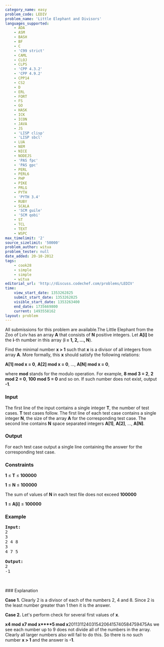 ```yaml
---
category_name: easy
problem_code: LEDIV
problem_name: 'Little Elephant and Divisors'
languages_supported:
    - ADA
    - ASM
    - BASH
    - BF
    - C
    - 'C99 strict'
    - CAML
    - CLOJ
    - CLPS
    - 'CPP 4.3.2'
    - 'CPP 4.9.2'
    - CPP14
    - CS2
    - D
    - ERL
    - FORT
    - FS
    - GO
    - HASK
    - ICK
    - ICON
    - JAVA
    - JS
    - 'LISP clisp'
    - 'LISP sbcl'
    - LUA
    - NEM
    - NICE
    - NODEJS
    - 'PAS fpc'
    - 'PAS gpc'
    - PERL
    - PERL6
    - PHP
    - PIKE
    - PRLG
    - PYTH
    - 'PYTH 3.4'
    - RUBY
    - SCALA
    - 'SCM guile'
    - 'SCM qobi'
    - ST
    - TCL
    - TEXT
    - WSPC
max_timelimit: '2'
source_sizelimit: '50000'
problem_author: witua
problem_tester: null
date_added: 20-10-2012
tags:
    - cook28
    - simple
    - simple
    - witua
editorial_url: 'http://discuss.codechef.com/problems/LEDIV'
time:
    view_start_date: 1353262825
    submit_start_date: 1353262825
    visible_start_date: 1353263400
    end_date: 1735669800
    current: 1493558162
layout: problem
---
```

All submissions for this problem are available.The Little Elephant from the Zoo of Lviv has an array **A** that consists of **N** positive integers. Let **A\[i\]** be the **i**-th number in this array (**i = 1, 2, ..., N**).

Find the minimal number **x > 1** such that **x** is a divisor of all integers from array **A**. More formally, this **x** should satisfy the following relations:

**A\[1\] mod x = 0**, **A\[2\] mod x = 0**, ..., **A\[N\] mod x = 0**,

where **mod** stands for the modulo operation. For example,  **8 mod 3 = 2**,  **2 mod 2 = 0**, **100 mod 5 = 0** and so on. If such number does not exist, output **-1**.

### Input

The first line of the input contains a single integer **T**, the number of test cases. **T** test cases follow. The first line of each test case contains a single integer **N**, the size of the array **A** for the corresponding test case. The second line contains **N** space separated integers **A\[1\]**, **A\[2\]**, ..., **A\[N\]**.

### Output

For each test case output a single line containing the answer for the corresponding test case.

### Constraints

**1** ≤ **T** ≤ **100000**

**1** ≤ **N** ≤ **100000**

The sum of values of **N** in each test file does not exceed **100000**

**1** ≤ **A\[i\]** ≤ **100000**

### Example

<pre>
<b>Input:</b>
2
3
2 4 8
3
4 7 5

<b>Output:</b>
2
-1


</pre>### Explanation
**Case 1.** Clearly 2 is a divisor of each of the numbers 2, 4 and 8. Since 2 is the least number greater than 1 then it is the answer.

**Case 2.** Let's perform check for several first values of **x**.

**x****4 mod x****7 mod x****5 mod x**20113112403154206415740584759475As we see each number up to 9 does not divide all of the numbers in the array. Clearly all larger numbers also will fail to do this. So there is no such number **x > 1** and the answer is **-1**.
